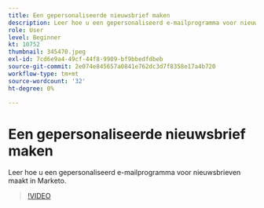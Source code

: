 ```yaml
---
title: Een gepersonaliseerde nieuwsbrief maken
description: Leer hoe u een gepersonaliseerd e-mailprogramma voor nieuwsbrieven maakt in Marketo.
role: User
level: Beginner
kt: 10752
thumbnail: 345470.jpeg
exl-id: 7cd6e9a4-49cf-44f8-9909-bf9bbedfdbeb
source-git-commit: 2e074e845657a0841e762dc3d7f8358e17a4b720
workflow-type: tm+mt
source-wordcount: '32'
ht-degree: 0%

---
```


# Een gepersonaliseerde nieuwsbrief maken

Leer hoe u een gepersonaliseerd e-mailprogramma voor nieuwsbrieven maakt in Marketo.

>[!VIDEO](https://video.tv.adobe.com/v/345470/?quality=12&learn=on)
